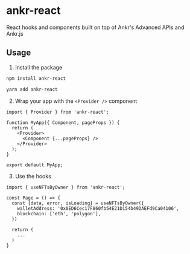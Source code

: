 # ankr-react

React hooks and components built on top of Ankr's Advanced APIs and Ankr.js

## Usage

1. Install the package

```bash
npm install ankr-react

yarn add ankr-react
```

2. Wrap your app with the `<Provider />` component

```tsx
import { Provider } from 'ankr-react';

function MyApp({ Component, pageProps }) {
  return (
    <Provider>
      <Component {...pageProps} />
    </Provider>
  );
}

export default MyApp;
```

3. Use the hooks

```tsx
import { useNFTsByOwner } from 'ankr-react';

const Page = () => {
  const {data, error, isLoading} = useNFTsByOwner({
    walletAddress: '0x0ED6Cec17F860fb54E21D154b49DAEFd9Ca04106',
    blockchain: ['eth', 'polygon'],
  })

  return (
    ...
  )
}
```
